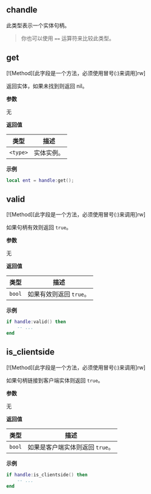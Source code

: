 ## chandle

此类型表示一个实体句柄。

> 你也可以使用 `==` 运算符来比较此类型。

## get

[![Method][此字段是一个方法，必须使用冒号(:)来调用]rw]

返回实体，如果未找到则返回 nil。

**参数**

无

**返回值**

| 类型 | 描述 |
| ---- | ----------- |
| `<type>` | 实体实例。 |

**示例**

```lua
local ent = handle:get();
```

## valid

[![Method][此字段是一个方法，必须使用冒号(:)来调用]rw]

如果句柄有效则返回 `true`。

**参数**

无

**返回值**

| 类型 | 描述 |
| ---- | ----------- |
| `bool` | 如果有效则返回 `true`。 |

**示例**

```lua
if handle:valid() then
    -- ...
end
```

## is_clientside

[![Method][此字段是一个方法，必须使用冒号(:)来调用]rw]

如果句柄链接到客户端实体则返回 `true`。

**参数**

无

**返回值**

| 类型 | 描述 |
| ---- | ----------- |
| `bool` | 如果是客户端实体则返回 `true`。 |

**示例**

```lua
if handle:is_clientside() then
    -- ...
end
```
